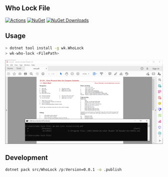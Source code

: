 ## Who Lock File

[![Actions](https://github.com/wk-j/who-lock-file/workflows/NuGet/badge.svg)](https://github.com/wk-j/who-lock-file/actions)
[![NuGet](https://img.shields.io/nuget/v/wk.WhoLock.svg)](https://www.nuget.org/packages/wk.WhoLock)
[![NuGet Downloads](https://img.shields.io/nuget/dt/wk.WhoLock.svg)](https://www.nuget.org/packages/wk.WhoLock)

## Usage

```bash
> dotnet tool install -g wk.WhoLock
> wk-who-lock <FilePath>
```

![](resource/screen.png)

## Development

```bash
dotnet pack src/WhoLock /p:Version=0.0.1 -o .publish
```
